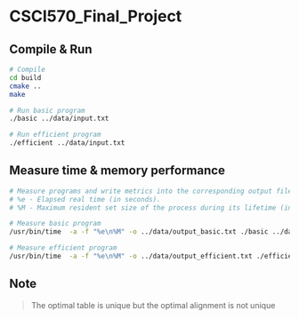 # CSCI570_Final_Project

## Compile & Run
```bash
# Compile
cd build  
cmake ..  
make  

# Run basic program
./basic ../data/input.txt

# Run efficient program
./efficient ../data/input.txt
```
## Measure time & memory performance
```bash
# Measure programs and write metrics into the corresponding output files
# %e - Elapsed real time (in seconds).
# %M - Maximum resident set size of the process during its lifetime (in Kbytes).

# Measure basic program
/usr/bin/time  -a -f "%e\n%M" -o ../data/output_basic.txt ./basic ../data/input.txt

# Measure efficient program
/usr/bin/time  -a -f "%e\n%M" -o ../data/output_efficient.txt ./efficient ../data/input.txt
```

## Note  
> The optimal table is unique but the optimal alignment is not unique
